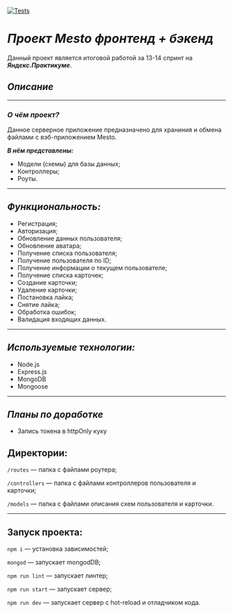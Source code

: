 [![Tests](https://github.com/ArtemBasharin/express-mesto-gha/actions/workflows/tests-13-sprint.yml/badge.svg)](https://github.com/ArtemBasharin/express-mesto-gha/actions/workflows/tests-13-sprint.yml)

# ***Проект Mesto фронтенд + бэкенд***
Данный проект является итоговой работой за 13-14 спринт на ***Яндекс.Практикуме***.
## *Описание*
----
### ***О чём проект?***

Данное серверное приложение предназначено для храниния и обмена файлами с вэб-приложением Mesto.

***В нём представлены:***

* Модели (схемы) для базы данных;
* Контроллеры;
* Роуты.

---
## *Функциональность:*
* Регистрация;
* Авторизация;
* Обновление данных пользователя;
* Обновление аватара;
* Получение списка пользователя;
* Получение пользователя по ID;
* Получение информации о текущем пользователе;
* Получение списка карточек;
* Создание карточки;
* Удаление карточки;
* Постановка лайка;
* Снятие лайка;
* Обработка ошибок;
* Валидация входящих данных.
---
## *Используемые технологии:*

* Node.js
* Express.js
* MongoDB
* Mongoose
---
## *Планы по доработке*
* Запись токена в httpOnly куку
## Директории:

`/routes` — папка с файлами роутера;

`/controllers` — папка с файлами контроллеров пользователя и карточки; 

`/models` — папка с файлами описания схем пользователя и карточки.

---
## Запуск проекта:
`npm i` — установка зависимостей;

`mongod` — запускает mongodDB;

`npm run lint` — запускает линтер;

`npm run start` — запускает сервер;

`npm run dev` — запускает сервер с hot-reload и отладчиком кода.
